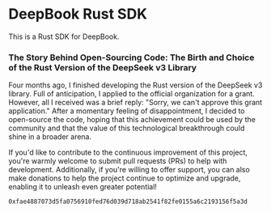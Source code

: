 # DeepBook Rust SDK

This is a Rust SDK for DeepBook.

### The Story Behind Open-Sourcing Code: The Birth and Choice of the Rust Version of the DeepSeek v3 Library
Four months ago, I finished developing the Rust version of the DeepSeek v3 library. Full of anticipation, I applied to the official organization for a grant. However, all I received was a brief reply: "Sorry, we can't approve this grant application." After a momentary feeling of disappointment, I decided to open-source the code, hoping that this achievement could be used by the community and that the value of this technological breakthrough could shine in a broader arena.


If you'd like to contribute to the continuous improvement of this project, you're warmly welcome to submit pull requests (PRs) to help with development. Additionally, if you're willing to offer support, you can also make donations to help the project continue to optimize and upgrade, enabling it to unleash even greater potential! 

`0xfae4887073d5fa0756910fed76d039d718ab2541f82fe0155a6c2193156f5a3d`
